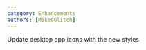 ```yaml
---
category: Enhancements
authors: [MikesGlitch]
---
```


Update desktop app icons with the new styles
